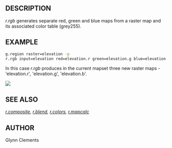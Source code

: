 ## DESCRIPTION

*r.rgb* generates separate red, green and blue maps from a raster map
and its associated color table (grey255).

## EXAMPLE

```bash
g.region raster=elevation -p
r.rgb input=elevation red=elevation.r green=elevation.g blue=elevation.b
```

In this case *r.rgb* produces in the current mapset three new raster
maps - 'elevation.r', 'elevation.g', 'elevation.b'.

![](r_rgb_elevation.png)

## SEE ALSO

*[r.composite](r.composite.md), [r.blend](r.blend.md),
[r.colors](r.colors.md), [r.mapcalc](r.mapcalc.md)*

## AUTHOR

Glynn Clements
